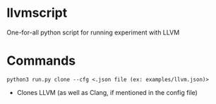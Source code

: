 # llvmscript
One-for-all python script for running experiment with LLVM 

# Commands

`python3 run.py clone --cfg <.json file (ex: examples/llvm.json)>`

- Clones LLVM (as well as Clang, if mentioned in the config file)
